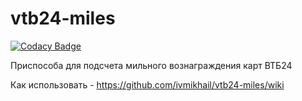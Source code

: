 # vtb24-miles

[![Codacy Badge](https://api.codacy.com/project/badge/Grade/5420977c69824cce879294432154eb58)](https://app.codacy.com/app/ivmikhail/vtb24-miles?utm_source=github.com&utm_medium=referral&utm_content=ivmikhail/vtb24-miles&utm_campaign=badger)

Приспособа для подсчета мильного вознаграждения карт ВТБ24

Как использовать -  https://github.com/ivmikhail/vtb24-miles/wiki
